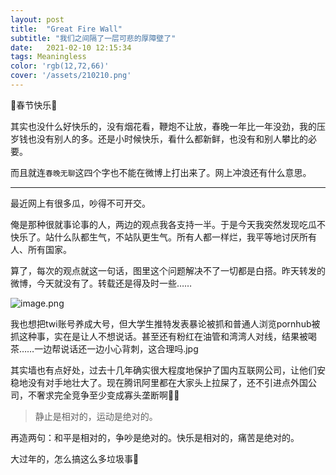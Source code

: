 ```yaml
---
layout: post
title:  "Great Fire Wall"
subtitle: "我们之间隔了一层可悲的厚障壁了"
date:   2021-02-10 12:15:34
tags: Meaningless
color: 'rgb(12,72,66)'
cover: '/assets/210210.png'
---
```


🌸春节快乐🌸

其实也没什么好快乐的，没有烟花看，鞭炮不让放，春晚一年比一年没劲，我的压岁钱也没有别人的多。还是小时候快乐，看什么都新鲜，也没有和别人攀比的必要。

而且就连`春晚无聊`这四个字也不能在微博上打出来了。网上冲浪还有什么意思。

---

最近网上有很多瓜，吵得不可开交。

俺是那种很就事论事的人，两边的观点我各支持一半。于是今天我突然发现吃瓜不快乐了。站什么队都生气，不站队更生气。所有人都一样烂，我平等地讨厌所有人、所有国家。

算了，每次的观点就这一句话，图里这个问题解决不了一切都是白搭。昨天转发的微博，今天就没有了。转载还是得及时一些……

![image.png](https://i.loli.net/2021/02/10/ZlgGUxj9E5FQAkH.png)

我也想把twi账号养成大号，但大学生推特发表暴论被抓和普通人浏览pornhub被抓这种事，实在是让人不想说话。甚至还有粉红在油管和湾湾人对线，结果被喝茶……一边帮说话还一边小心背刺，这合理吗.jpg

其实墙也有点好处，过去十几年确实很大程度地保护了国内互联网公司，让他们安稳地没有对手地壮大了。现在腾讯阿里都在大家头上拉屎了，还不引进点外国公司，不奢求完全竞争至少变成寡头垄断啊🤷‍♀️

> 静止是相对的，运动是绝对的。

再造两句：和平是相对的，争吵是绝对的。快乐是相对的，痛苦是绝对的。

大过年的，怎么搞这么多垃圾事🍂